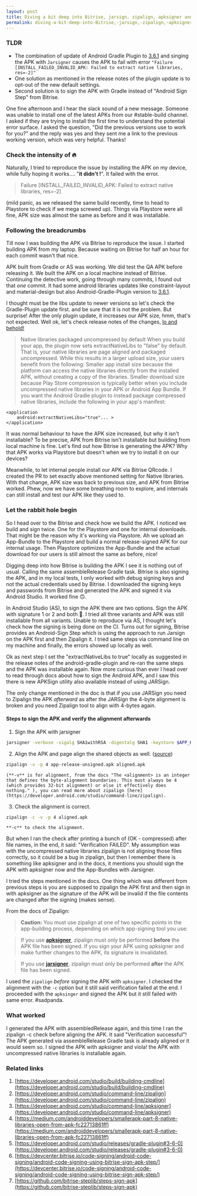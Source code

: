 ```yaml
---
layout: post
title: Diving a bit deep into Bitrise, jarsign, zipalign, apksigner and down the rabbit holes
permalink: diving-a-bit-deep-into-Bitrise,-jarsign,-zipalign,-apksigner-and-down-the-rabbit-holes
---
```


### TLDR

*   The combination of update of Android Gradle Plugin to [3.6.1](https://developer.android.com/studio/releases/gradle-plugin#3-6-0) and singing the APK with `Jarsigner` causes the APK to fail with error ```"Failure [INSTALL_FAILED_INVALID_APK: Failed to extract native libraries, res=-2]" ```
*   One solution as mentioned in the release notes of the plugin update is to opt-out of the new default settings.
*   Second solution is to sign the APK with Gradle instead of "Android Sign Step" from Bitrise.

One fine afternoon and I hear the slack sound of a new message. Someone was unable to install one of the latest APKs from our #stable-build channel. I asked if they are trying to install the first time to understand the potential error surface. I asked the question, "Did the previous versions use to work for you?" and the reply was yes and they sent me a link to the previous working version, which was very helpful. Thanks!



### Check the intensity of 🔥

Naturally, I tried to reproduce the issue by installing the APK on my device, while fully hoping it works.... "**it didn't !**". It failed with the error. 

> Failure [INSTALL_FAILED_INVALID_APK: Failed to extract native libraries, res=-2]

(mild panic, as we released the same build recently, time to head to Playstore to check if we mega screwed up). Things via Playstore were all fine, APK size was almost the same as before and it was installable.

### Following the breadcrumbs

Till now I was building the APK via Bitrise to reproduce the issue. I started building APK from my laptop. Because waiting on Bitrise for half an hour for each commit wasn't that nice. 

APK built from Gradle or AS was working. We did test the QA APK before releasing it. We built the APK on a local machine instead of Bitrise. Continuing the detective work, going through many commits, I found out that _one_ commit. It had some android libraries updates like constraint-layout and material-design but also Android-Gradle-Plugin version to [3.6.1](https://developer.android.com/studio/releases/gradle-plugin#3-6-0).

I thought must be the libs update to newer versions so let's check the Gradle-Plugin update first. and be sure that it is not the problem. But surprise! After the only plugin update, it increases our APK size, hmm, that's not expected. Well ok, let's check release notes of the changes, [lo and behold!](https://developer.android.com/studio/releases/gradle-plugin#extractNativeLibs)

> Native libraries packaged uncompressed by default When you build your app, the plugin now sets extractNativeLibs to "false" by default. That is, your native libraries are page aligned and packaged uncompressed. While this results in a larger upload size, your users benefit from the following: Smaller app install size because the platform can access the native libraries directly from the installed APK, without creating a copy of the libraries. Smaller download size because Play Store compression is typically better when you include uncompressed native libraries in your APK or Android App Bundle. If you want the Android Gradle plugin to instead package compressed native libraries, include the following in your app's manifest:

    <application
        android:extractNativeLibs="true"... >
    </application>

It was normal behaviour to have the APK size increased, but why it isn't installable? To be precise, APK from Bitrise isn't installable but building from local machine is fine. Let's find out how Bitrise is generating the APK? Why that APK works via Playstore but doesn't when we try to install it on our devices?

Meanwhile, to let internal people install our APK via Bitrise QRcode. I created the PR to set exactly above mentioned setting for Native libraries. With that change, APK size was back to previous size, and APK from Bitrise worked. Phew, now we have some breathing room to explore, and internals can still install and test our APK like they used to.

### Let the rabbit hole begin

So I head over to the Bitrise and check how we build the APK. I noticed we build and sign twice. One for the Playstore and one for internal downloads. That might be the reason why it's working via Playstore. Ah we upload an App-Bundle to the Playstore and build a normal release-signed APK for our internal usage. Then Playstore optimizes the App-Bundle and the actual download for our users is still almost the same as before, nice!

Digging deep into how Bitrise is building the APK I see it is nothing out of usual. Calling the same assembleRelease Gradle task. Bitrise is also signing the APK, and in my local tests, I only worked with debug signing keys and not the actual credentials used by Bitrise. I downloaded the signing keys and passwords from Bitrise and generated the APK and signed it via Android Studio. It worked fine 🙃.

In Android Studio (AS), to sign the APK there are two options. Sign the APK with signature 1 or 2 and both 🤷‍. I tried all three variants and APK was still installable from all variants. Unable to reproduce via AS, I thought let's check how the signing is being done on the CI. Turns out for signing, Bitrise provides an Android-Sign Step which is using the approach to run Jarsign on the APK first and then Zipalign it. I tried same steps via command line on my machine and finally, the errors showed up locally as well.

Ok as next step I set the "extractNativeLibs to true" locally as suggested in the release notes of the android-gradle-plugin and re-ran the same steps and the APK was installable again. Now more curious than ever I head over to read through docs about how to sign the Android APK, and I saw this there is new APKSign utility also available instead of using JARSign.

The only change mentioned in the doc is that if you use JARSign you need to Zipalign the APK _afterward_ as after the JARSign the 4-byte alignment is broken and you need Zipalign tool to align with 4-bytes again.

#### Steps to sign the APK and verify the alignment afterwards

1. Sign the APK with jarsigner
```bash
jarsigner -verbose -sigalg SHA1withRSA -digestalg SHA1 -keystore $APP_KEY app-release-unsigned.apk alias -storepass pass
```
2. Align the APK and page align the shared objects as well. ([source](https://developer.android.com/studio/command-line/zipalign))
```bash
zipalign -v -p 4 app-release-unsigned.apk aligned.apk
```

    (**-v** is for alignment, from the docs "The <alignment> is an integer that defines the byte-alignment boundaries. This must always be 4 (which provides 32-bit alignment) or else it effectively does nothing." ), you can read more about zipalign [here](https://developer.android.com/studio/command-line/zipalign).
3. Check the alignment is correct.
```bash
zipalign -c -v -p 4 aligned.apk
```
    
    **-c** to check the alignment.

But when I ran the check after printing a bunch of (OK - compressed) after file names, in the end, it said: "Verification FAILED". My assumption was with the uncompressed native libraries zipalign is not aligning those files correctly, so it could be a bug in zipalign, but then I remember there is something like apksigner and in the docs, it mentions you should sign the APK with apksigner now and the App-Bundles with Jarsigner.

I tried the steps mentioned in the docs. One thing which was different from previous steps is you are supposed to zipalign the APK first and then sign in with apksigner as the signature of the APK will be invalid if the file contents are changed after the signing (makes sense).

From the docs of Zipalign:

> **Caution:** You must use zipalign at one of two specific points in the app-building process, depending on which app-signing tool you use:

> If you use [**apksigner**](https://developer.android.com/studio/command-line/apksigner), zipalign must only be performed **before** the APK file has been signed. If you sign your APK using apksigner and make further changes to the APK, its signature is invalidated.

> If you use [**jarsigner**](https://docs.oracle.com/javase/tutorial/deployment/jar/signing.html), zipalign must only be performed **after** the APK file has been signed.

I used the `zipalign` _before_ signing the APK with `apksigner`. I checked the alignment with the `-c` option but it still said verification failed at the end. I proceeded with the `apksinger` and signed the APK but it still failed with same error. #sadpanda.

### What worked

I generated the APK with assembledRelease again, and this time I ran the zipalign -c check before aligning the APK. It said "Verification successful"! The APK generated via assembleRelease Gradle task is already aligned or it would seem so. I signed the APK with apksigner and viola! the APK with uncompressed native libraries is installable again.

### Related links

1.  [https://developer.android.com/studio/build/building-cmdline](https://developer.android.com/studio/build/building-cmdline)
2.  [https://developer.android.com/studio/command-line/zipalign](https://developer.android.com/studio/command-line/zipalign)
3.  [https://developer.android.com/studio/command-line/apksigner](https://developer.android.com/studio/command-line/apksigner)
4.  [https://medium.com/androiddevelopers/smallerapk-part-8-native-libraries-open-from-apk-fc22713861ff](https://medium.com/androiddevelopers/smallerapk-part-8-native-libraries-open-from-apk-fc22713861ff)
5.  [https://developer.android.com/studio/releases/gradle-plugin#3-6-0](https://developer.android.com/studio/releases/gradle-plugin#3-6-0)
6.  [https://devcenter.bitrise.io/code-signing/android-code-signing/android-code-signing-using-bitrise-sign-apk-step/](https://devcenter.bitrise.io/code-signing/android-code-signing/android-code-signing-using-bitrise-sign-apk-step/)
7.  [https://github.com/bitrise-steplib/steps-sign-apk](https://github.com/bitrise-steplib/steps-sign-apk)
